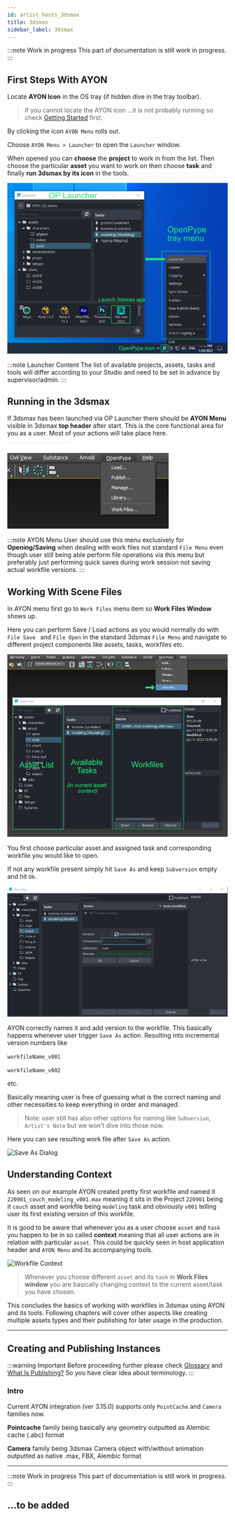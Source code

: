 ```yaml
---
id: artist_hosts_3dsmax
title: 3dsmax
sidebar_label: 3dsmax
---
```


:::note Work in progress
This part of documentation is still work in progress.
:::

<!-- ## AYON Global Tools

-   [Set Context](artist_tools_context_manager)
-   [Work Files](artist_tools_workfiles)
-   [Create](artist_tools_creator)
-   [Load](artist_tools_loader)
-   [Manage (Inventory)](artist_tools_inventory)
-   [Publish](artist_tools_publisher)
-   [Library Loader](artist_tools_library_loader)
-->


## First Steps With AYON

Locate **AYON Icon** in the OS tray (if hidden dive in the tray toolbar).

> If you cannot locate the AYON icon ...it is not probably running so check [Getting Started](artist_getting_started.md) first.

By clicking the icon  ```AYON Menu``` rolls out.

Choose ```AYON Menu > Launcher``` to open the ```Launcher``` window.

When opened you can **choose** the **project** to work in from the list. Then choose the particular **asset** you want to work on then choose **task** 
and finally **run 3dsmax by its icon** in the tools.

![Menu AYON](assets/3dsmax_tray_OP.png)

:::note Launcher Content
The list of available projects, assets, tasks and tools will differ according to your Studio and need to be set in advance by supervisor/admin.
:::

## Running in the 3dsmax

If 3dsmax has been launched via OP Launcher there should be **AYON Menu** visible in 3dsmax **top header** after start.
This is the core functional area for you as a user. Most of your actions will take place here.

![Menu AYON](assets/3dsmax_menu_first_OP.png)

:::note AYON Menu
User should use this menu exclusively for **Opening/Saving** when dealing with work files not standard ```File Menu``` even though user still being able perform file operations via this menu but preferably just performing quick saves during work session not saving actual workfile versions.
:::

## Working With Scene Files

In AYON menu first go to ```Work Files``` menu item so **Work Files  Window** shows up.

 Here you can perform Save / Load actions as you would normally do with ```File Save ``` and ```File Open``` in the standard 3dsmax ```File Menu``` and navigate to different project components like assets, tasks, workfiles etc.


![Menu AYON](assets/3dsmax_menu_OP.png)

You first choose particular asset and assigned task and corresponding workfile you would like to open.

If not any workfile present simply hit ```Save As``` and keep ```Subversion``` empty and hit ```Ok```.

![Save As Dialog](assets/3dsmax_SavingFirstFile_OP.png)

AYON correctly names it and add version to the workfile. This basically happens whenever user trigger ```Save As``` action. Resulting into incremental version numbers like 

```workfileName_v001```

```workfileName_v002```

 etc. 

Basically meaning user is free of guessing what is the correct naming and other necessities to keep everything in order and managed.

> Note: user still has also other options for naming like ```Subversion```, ```Artist's Note``` but we won't dive into those now.

Here you can see resulting work file after ```Save As``` action.

![Save As Dialog](assets/3dsmax_SavingFirstFile2_OP.png)

## Understanding Context

As seen on our example AYON created pretty first workfile and named it ```220901_couch_modeling_v001.max``` meaning it sits in the Project ```220901``` being it ```couch``` asset and workfile being ```modeling``` task and obviously ```v001``` telling user its first existing version of this workfile.

It is good to be aware that whenever you as a user choose ```asset``` and ```task``` you happen to be in so called **context** meaning that all user actions are in relation with particular ```asset```. This could be quickly seen in host application header and ```AYON Menu``` and its accompanying tools.

![Workfile Context](assets/3dsmax_context.png)

> Whenever you choose different ```asset``` and its ```task``` in **Work Files window** you are basically changing context to the current asset/task you have chosen.


This concludes the basics of working with workfiles in 3dsmax using AYON and its tools. Following chapters will cover other aspects like creating multiple assets types and their publishing for later usage in the production.

---

## Creating and Publishing Instances

:::warning Important
Before proceeding further please check [Glossary](artist_concepts.md) and [What Is Publishing?](artist_publish.md) So you have clear idea about terminology.
:::


### Intro

Current AYON integration (ver 3.15.0) supports only ```PointCache``` and ```Camera``` families now.

**Pointcache** family being basically any geometry outputted as Alembic cache (.abc) format

**Camera** family being 3dsmax Camera object with/without animation outputted as native .max, FBX, Alembic format


---

:::note Work in progress
This part of documentation is still work in progress.
:::

## ...to be added




